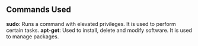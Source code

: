 ## Commands Used

<b>sudo</b>: Runs a command with elevated privileges. It is used to perform certain tasks.
<b>apt-get</b>: Used to install, delete and modify software. It is used to manage packages.
